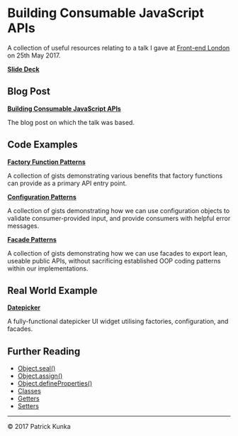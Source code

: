 # Building Consumable JavaScript APIs

A collection of useful resources relating to a talk I gave at [Front-end London](frontendlondon.co.uk) on 25th May 2017.

**[Slide Deck](http://slides.com/patrickkunka/building-consumable-javascript-apis#/)**

## Blog Post

**[Building Consumable JavaScript APIs](https://www.kunkalabs.com/blog/building-consumable-javascript-apis/)**

The blog post on which the talk was based.

## Code Examples

**[Factory Function Patterns](https://gist.github.com/patrickkunka/a65a62928f5a9e2acca6d33277d728ce)**

A collection of gists demonstrating various benefits that factory functions can provide as a primary API entry point.

**[Configuration Patterns](https://gist.github.com/patrickkunka/893f9d4ba8180fa19ff9994f521d0d73)**

A collection of gists demonstrating how we can use configuration objects to validate consumer-provided input, and provide consumers with helpful error messages.

**[Facade Patterns](https://gist.github.com/patrickkunka/2019d6fe45abf9d5c5f8e764d05539d3)**

A collection of gists demonstrating how we can use facades to export lean, useable public APIs, without sacrificing established OOP coding patterns within our implementations.

## Real World Example

**[Datepicker](https://github.com/patrickkunka/datepicker)**

A fully-functional datepicker UI widget utilising factories, configuration, and facades.

## Further Reading

- [Object.seal()](https://developer.mozilla.org/en/docs/Web/JavaScript/Reference/Global_Objects/Object/seal)
- [Object.assign()](https://developer.mozilla.org/en/docs/Web/JavaScript/Reference/Global_Objects/Object/assign)
- [Object.defineProperties()](https://developer.mozilla.org/en/docs/Web/JavaScript/Reference/Global_Objects/Object/defineProperties)
- [Classes](https://developer.mozilla.org/en/docs/Web/JavaScript/Reference/Classes)
- [Getters](https://developer.mozilla.org/en/docs/Web/JavaScript/Reference/Functions/get)
- [Setters](https://developer.mozilla.org/en/docs/Web/JavaScript/Reference/Functions/set)

---
&copy; 2017 Patrick Kunka

